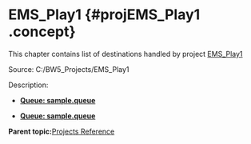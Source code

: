 # EMS\_Play1 {#projEMS_Play1 .concept}

This chapter contains list of destinations handled by project [EMS\_Play1](../../../projects/EMS_Play1/EMS_Play1.md)

Source: C:/BW5\_Projects/EMS\_Play1

Description:

-   **[Queue: sample.queue](../../../crossref/dest/projs/act_22.md)**  

-   **[Queue: sample.queue](../../../crossref/dest/projs/act_24.md)**  


**Parent topic:**[Projects Reference](../../../crossref/dest/projs/projlist.md)

